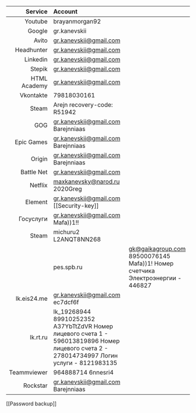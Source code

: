 
|      Service | Account                                                                                                                                   |                                                                               |
| ------------:|:----------------------------------------------------------------------------------------------------------------------------------------- | ----------------------------------------------------------------------------- |
|      Youtube | brayanmorgan92                                                                                                                            |                                                                               |
|       Google | gr.kanevskii                                                                                                                              |                                                                               |
|        Avito | gr.kanevskii@gmail.com                                                                                                                    |                                                                               |
|   Headhunter | gr.kanevskii@gmail.com                                                                                                                    |                                                                               |
|     Linkedin | gr.kanevskii@gmail.com                                                                                                                    |                                                                               |
|       Stepik | gr.kanevskii@gmail.com                                                                                                                    |                                                                               |
| HTML Academy | gr.kanevskii@gmail.com                                                                                                                    |                                                                               |
|    Vkontakte | 79818030161                                                                                                                               |                                                                               |
|        Steam | Arejn recovery-code: R51942                                                                                                                                    |                                                                               |
|          GOG | gr.kanevskii@gmail.com Barejnniaas                                                                                                        |                                                                               |
|   Epic Games | gr.kanevskii@gmail.com Barejnniaas                                                                                                        |                                                                               |
|       Origin | gr.kanevskii@gmail.com Barejnniaas                                                                                                        |                                                                               |
|   Battle Net | gr.kanevskii@gmail.com                                                                                                                    |                                                                               |
|      Netflix | maxkanevsky@narod.ru 2020Greg                                                                                                             |                                                                               |
|      Element | gr.kanevskii@gmail.com       [[Security-key]]                                                                                             |                                                                               |
|    Госуслуги | gr.kanevskii@gmail.com Mafa))1!!                                                                                                          |                                                                               |
|        Steam | michuru2 L2ANQT8NN268                                                                                                                     |                                                                               |
|              | pes.spb.ru                                                                                                                                | gk@gaikagroup.com 89500076145 Mafa))1! Номер счетчика Электроэнергии - 446827 |
|  lk.eis24.me | gr.kanevskii@gmail.com ec7dcf6f                                                                                                           |                                                                               |
|     lk.rt.ru | lk_19268944 89910252352 A37YbTtZdVR Номер лицевого счета 1 - 596013819896 Номер лицевого счета 2 - 278014734997 Логин услуги - 8121983135 |                                                                               |
|  Teammviewer | 964888714  6nnesri4                                                                                                                       |                                                                               |
| Rockstar             | gr.kanevskii@gmail.com Barejnniaas                                                                                                                                          |                                                                               |

[[Password backup]]